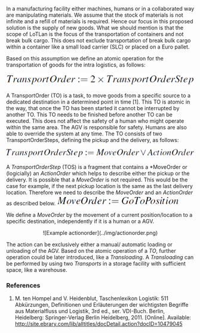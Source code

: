 In a manufacturing facility either machines, humans or in a collaborated way are manipulating materials. We assume that the stock of materials is not infinite and a refill of materials is required. Hence our focus in this proposed solution is the supply of new goods. What we should mention is that the scope of LoTLan is the  focus of the transportation of containers and not break bulk cargo. This does not exclude transportation of break bulk cargo within a container like a small load carrier (SLC) or placed on a Euro pallet.

Based on this assumption we define an atomic operation for the transportation of goods for the intra logistics, as follows:

![Example transort](../img/transport.png)

<!-- $$ TransportOrder :=  2 \times TransportOrderStep $$ -->

A TransportOrder (TO) is a task, to move goods from a specific source to a dedicated destination in a determined point in time [1]. This TO is atomic in the way, that once the TO has been started it cannot be interrupted by another TO. This TO needs to be finished before another TO can be executed. 
This does not affect the safety of a human who might operate within the same area. The AGV is responsible for safety. Humans are also able to override the system at any time. The TO consists of two TransportOrderSteps, defining the pickup and the delivery, as follows:

![Example transportorderstep](../img/transportorderstep.png)
<!-- $$ TransportOrderStep :=  MoveOrder \lor ActionOrder $$ -->

A *TransportOrderStep* (TOS) is a fragment that contains a *MoveOrder or (logicially) an *ActionOrder* which helps to describe either the pickup or the delivery.  It is possible that a *MoveOrder* is not required. This would be the case for example, if the next pickup location is the same as the last delivery location. Therefore we need to describe the *MoveOrder* and an *ActionOrder* as described below.
![Example moveorder](../img/moveorder.png)

<!-- $$ MoveOrder :=  GoTo Position	$$ -->

We define a *MoveOrder* by the movement of a current position/location to a specific destination, independently if it is a human or a AGV. 

<center>
![Example actionorder](../img/actionorder.png)
</center>

<!-- $$	ActionOrder :=  Load \veebar Unload	$$ -->

The action can be exclusively either a manual/ automatic loading or unloading of the AGV. 
Based on the atomic operation of a *TO*, further operation could be later introduced, like a *Transloading*. A *Transloading* can be performed by using two *Transports* in a storage facility with sufficient space, like a warehouse.

### References
1. M. ten Hompel and V. Heidenblut, Taschenlexikon Logistik: 511
Abk&uuml;rzungen, Definitionen und Erl&auml;uterungen der wichtigsten Begriffe 
aus Materialfluss und Logistik, 3rd ed., ser. VDI-Buch. Berlin, Heidelberg: Springer-Verlag Berlin Heidelberg, 2011. [Online]. Available: 
http://site.ebrary.com/lib/alltitles/docDetail.action?docID=10479045